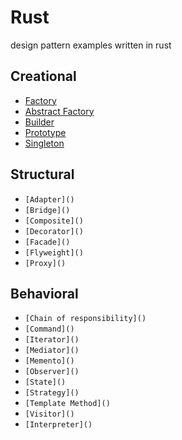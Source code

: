 # Rust
design pattern examples written in rust
## Creational
- [Factory](src/factory.rs)
- [Abstract Factory](src/abstract_factory.rs)
- [Builder](src/builder.rs)
- [Prototype](src/prototype)
- [Singleton](src/singleton)
## Structural 
- `[Adapter]()`
- `[Bridge]()`
- `[Composite]()`
- `[Decorator]()`
- `[Facade]()`
- `[Flyweight]()`
- `[Proxy]()`
## Behavioral
- `[Chain of responsibility]()`
- `[Command]()`
- `[Iterator]()`
- `[Mediator]()`
- `[Memento]()`
- `[Observer]()`
- `[State]()`
- `[Strategy]()`
- `[Template Method]()`
- `[Visitor]()`
- `[Interpreter]()`
